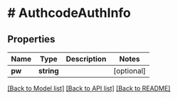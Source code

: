 # # AuthcodeAuthInfo

## Properties

Name | Type | Description | Notes
------------ | ------------- | ------------- | -------------
**pw** | **string** |  | [optional]

[[Back to Model list]](../../README.md#models) [[Back to API list]](../../README.md#endpoints) [[Back to README]](../../README.md)
